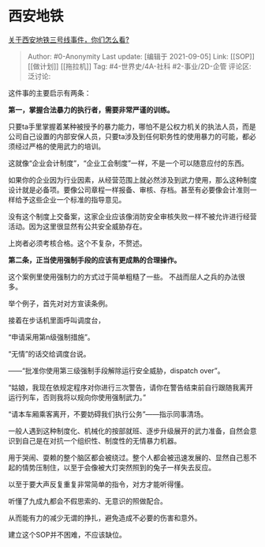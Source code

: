 # 西安地铁
[关于西安地铁三号线事件，你们怎么看?](https://www.zhihu.com/question/483871366/answer/2103934331)

> Author: #0-Anonymity
> Last update: [编辑于 2021-09-05]
> Link: [[SOP]] [[做计划]] [[拖拉机]]
> Tag: #4-世界史/4A-社科 #2-事业/2D-企管
> 评论区:
> 泛讨论:

这件事的主要启示有两条：

**第一，掌握合法暴力的执行者，需要非常严谨的训练。**

只要ta手里掌握着某种被授予的暴力能力，哪怕不是公权力机关的执法人员，而是公司自己设置的内部安保人员，只要ta涉及到任何职务性的使用暴力的可能，都必须经过严格的使用武力的培训。

这就像“企业会计制度”，“企业工会制度”一样，不是一个可以随意应付的东西。

如果你的企业因为行业因素，从经营范围上就必然涉及到武力使用，那么这种制度设计就是必备项。要像公司章程一样报备、审核、存档。甚至有必要像会计准则一样给予这些企业一个标准的指导意见。

没有这个制度上交备案，这家企业应该像消防安全审核失败一样不被允许进行经营活动。因为这里很显然有公共安全威胁存在。

上岗者必须考核合格。这个不复杂，不赘述。

**第二条，正当使用强制手段的应该有更成熟的合理操作。**

这个案例里使用强制力的方式过于简单粗糙了一些。 不战而屈人之兵的办法很多。

举个例子，首先对对方宣读条例。

接着在步话机里面呼叫调度台，

“申请采用第n级强制措施”。

“无情”的话交给调度台说。

——“批准你使用第三级强制手段解除运行安全威胁，dispatch over”。

“姑娘，我现在依规定程序对你进行三次警告，请你在警告结束前自行跟随我离开运行列车，否则我将以规向你使用强制武力。”

“请本车厢乘客离开，不要妨碍我们执行公务”——指示同事清场。

一般人遇到这种制度化、机械化的按部就班、逐步升级展开的武力准备，自然会意识到自己是在对抗一个组织性、制度性的无情暴力机器。

用于哭闹、耍赖的整个脑区都会被绕过。整个人都会被迅速发展的、显然自己惹不起的情势压制住，以至于会像被大灯突然照到的兔子一样失去反应。

以至于要大声反复重复非常简单的指令，对方才能听得懂。

听懂了九成九都会不假思索的、无意识的照做配合。

从而能有力的减少无谓的挣扎，避免造成不必要的伤害和意外。

建立这个SOP并不困难，不应该缺位。
